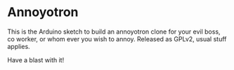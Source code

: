 Annoyotron
==========

This is the Arduino sketch to build an annoyotron clone for your evil boss, co worker, or whom ever you wish to annoy.
Released as GPLv2, usual stuff applies.

Have a blast with it!